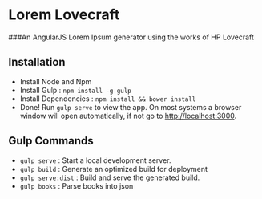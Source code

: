 # Lorem Lovecraft
###An AngularJS Lorem Ipsum generator using the works of HP Lovecraft

## Installation

* Install Node and Npm
* Install Gulp : `npm install -g gulp`
* Install Dependencies : `npm install && bower install`
* Done! Run `gulp serve` to view the app. On most systems a browser window will open automatically, if not go to [http://localhost:3000](http://localhost:3000).

## Gulp Commands
* `gulp serve` : Start a local development server.
* `gulp build` : Generate an optimized build for deployment
* `gulp serve:dist` : Build and serve the generated build.
* `gulp books` : Parse books into json
